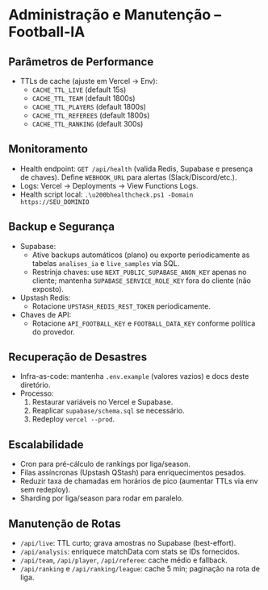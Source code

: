 # Administração e Manutenção – Football-IA

## Parâmetros de Performance
- TTLs de cache (ajuste em Vercel → Env):
  - `CACHE_TTL_LIVE` (default 15s)
  - `CACHE_TTL_TEAM` (default 1800s)
  - `CACHE_TTL_PLAYERS` (default 1800s)
  - `CACHE_TTL_REFEREES` (default 1800s)
  - `CACHE_TTL_RANKING` (default 300s)

## Monitoramento
- Health endpoint: `GET /api/health` (valida Redis, Supabase e presença de chaves). Define `WEBHOOK_URL` para alertas (Slack/Discord/etc.).
- Logs: Vercel → Deployments → View Functions Logs.
- Health script local: `.\u200bhealthcheck.ps1 -Domain https://SEU_DOMINIO`

## Backup e Segurança
- Supabase:
  - Ative backups automáticos (plano) ou exporte periodicamente as tabelas `analises_ia` e `live_samples` via SQL.
  - Restrinja chaves: use `NEXT_PUBLIC_SUPABASE_ANON_KEY` apenas no cliente; mantenha `SUPABASE_SERVICE_ROLE_KEY` fora do cliente (não exposto).
- Upstash Redis:
  - Rotacione `UPSTASH_REDIS_REST_TOKEN` periodicamente.
- Chaves de API:
  - Rotacione `API_FOOTBALL_KEY` e `FOOTBALL_DATA_KEY` conforme política do provedor.

## Recuperação de Desastres
- Infra-as-code: mantenha `.env.example` (valores vazios) e docs deste diretório.
- Processo:
  1) Restaurar variáveis no Vercel e Supabase.
  2) Reaplicar `supabase/schema.sql` se necessário.
  3) Redeploy `vercel --prod`.

## Escalabilidade
- Cron para pré-cálculo de rankings por liga/season.
- Filas assíncronas (Upstash QStash) para enriquecimentos pesados.
- Reduzir taxa de chamadas em horários de pico (aumentar TTLs via env sem redeploy).
- Sharding por liga/season para rodar em paralelo.

## Manutenção de Rotas
- `/api/live`: TTL curto; grava amostras no Supabase (best-effort).
- `/api/analysis`: enriquece matchData com stats se IDs fornecidos.
- `/api/team`, `/api/player`, `/api/referee`: cache médio e fallback.
- `/api/ranking` e `/api/ranking/league`: cache 5 min; paginação na rota de liga.
